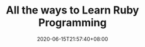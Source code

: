 ---
title: "All the ways to Learn Ruby Programming"
date: 2020-06-15T21:57:40+08:00
lastmod: 2020-07-08T01:01:01+03:00
categories: ["Programming Languages"]
url: "/programming-languages/all-ways-to-learn-ruby/"
type: skills
layout: programming
name: "Ruby"
description: "Hack the learning process and discover the ways to learn Ruby programming efficiently by knowing for each way their strong and weak points, along with resources or links for each one to broaden your programming knowledge."
ogimage: "/img/programming/ways-covers/13-way-to-learn-shell.png"
authors: ["All Ways to Study Team"]
---